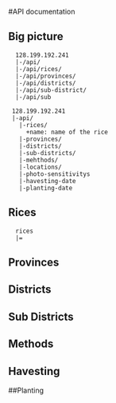 #API documentation

## Big picture
 ```
   128.199.192.241
   |-/api/
   |-/api/rices/
   |-/api/provinces/
   |-/api/districts/
   |-/api/sub-district/
   |-/api/sub
 ```
```
 128.199.192.241
 |-api/
   |-rices/
     +name: name of the rice
   |-provinces/
   |-districts/
   |-sub-districts/
   |-mehthods/
   |-locations/
   |-photo-sensitivitys
   |-havesting-date
   |-planting-date
```

## Rices
  ```
    rices
    |=
  ```
## Provinces
## Districts
## Sub Districts
## Methods
## Havesting
##Planting
